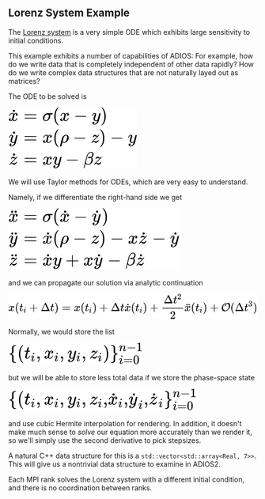 ## Lorenz System Example

The [Lorenz system](https://en.wikipedia.org/wiki/Lorenz_system) is a very simple ODE which exhibits large sensitivity to initial conditions.

This example exhibits a number of capabilities of ADIOS: For example, how do we write data that is completely independent of other data rapidly?
How do we write complex data structures that are not naturally layed out as matrices?

The ODE to be solved is

![Alt text](./lorenz_ode.svg)

We will use Taylor methods for ODEs, which are very easy to understand.

Namely, if we differentiate the right-hand side we get

![Alt text](./second_derivative.svg)

and we can propagate our solution via analytic continuation

![Alt text](./taylor_series.svg)

Normally, we would store the list

![Alt text](./ode_tuples.svg)

but we will be able to store less total data if we store the phase-space state

![Alt text](./ode_phase_space.svg)

and use cubic Hermite interpolation for rendering.
In addition, it doesn't make much sense to *solve* our equation more accurately than we render it, so we'll simply use the second derivative to pick stepsizes.



A natural C++ data structure for this is a `std::vector<std::array<Real, 7>>`.
This will give us a nontrivial data structure to examine in ADIOS2.

Each MPI rank solves the Lorenz system with a different initial condition, and there is no coordination between ranks.
